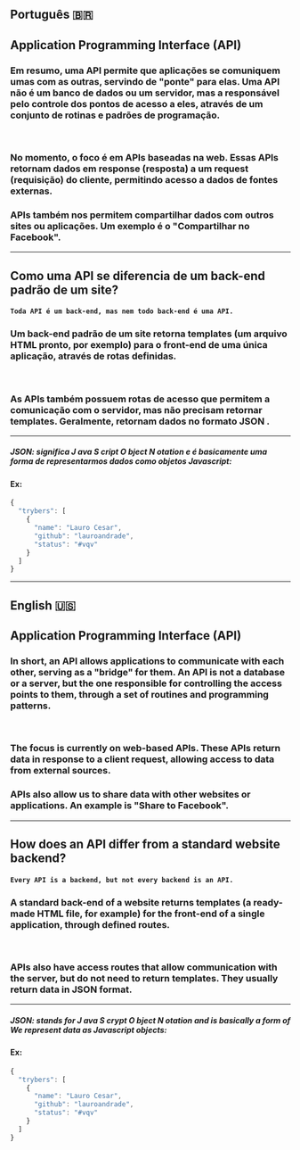 ## Português 🇧🇷

## Application Programming Interface (API)

### Em resumo, uma API permite que aplicações se comuniquem umas com as outras, servindo de "ponte" para elas. Uma API não é um banco de dados ou um servidor, mas a responsável pelo controle dos pontos de acesso a eles, através de um conjunto de rotinas e padrões de programação.
<br>

### No momento, o foco é em APIs baseadas na web. Essas APIs retornam dados em response (resposta) a um request (requisição) do cliente, permitindo acesso a dados de fontes externas.

### APIs também nos permitem compartilhar dados com outros sites ou aplicações. Um exemplo é o "Compartilhar no Facebook".

---

## Como uma API se diferencia de um back-end padrão de um site?

#### `Toda API é um back-end, mas nem todo back-end é uma API.`

### Um back-end padrão de um site retorna templates (um arquivo HTML pronto, por exemplo) para o front-end de uma única aplicação, através de rotas definidas.
<br>

### As APIs também possuem rotas de acesso que permitem a comunicação com o servidor, mas não precisam retornar templates. Geralmente, retornam dados no formato JSON .
---
##### JSON: significa <strong>J</strong> ava <strong>S</strong> cript <strong>O</strong> bject <strong>N</strong> otation e é basicamente uma forma de representarmos dados como objetos Javascript:

#### Ex:
```javascript
{
  "trybers": [
    {
      "name": "Lauro Cesar",
      "github": "lauroandrade",
      "status": "#vqv"
    }
  ]
}
```
---
## English 🇺🇸

## Application Programming Interface (API)

### In short, an API allows applications to communicate with each other, serving as a "bridge" for them. An API is not a database or a server, but the one responsible for controlling the access points to them, through a set of routines and programming patterns.
<br>

### The focus is currently on web-based APIs. These APIs return data in response to a client request, allowing access to data from external sources.

### APIs also allow us to share data with other websites or applications. An example is "Share to Facebook".

---

## How does an API differ from a standard website backend?

#### `Every API is a backend, but not every backend is an API.`

### A standard back-end of a website returns templates (a ready-made HTML file, for example) for the front-end of a single application, through defined routes.
<br>

### APIs also have access routes that allow communication with the server, but do not need to return templates. They usually return data in JSON format.
---
##### JSON: stands for <strong>J</strong> ava <strong>S</strong> crypt <strong>O</strong> bject <strong>N</strong> otation and is basically a form of We represent data as Javascript objects:

#### Ex:
```javascript
{
  "trybers": [
    {
      "name": "Lauro Cesar",
      "github": "lauroandrade",
      "status": "#vqv"
    }
  ]
}
```
